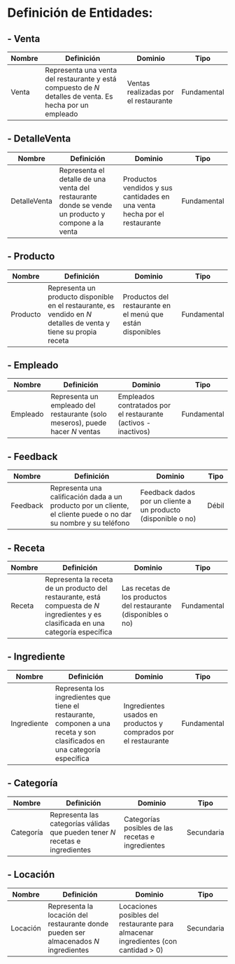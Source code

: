 # **Definición de Entidades:**

## - **Venta**
| Nombre | Definición | Dominio | Tipo |
|---|------|---|---|
| Venta |  Representa una venta del restaurante y está compuesto de $N$ detalles de venta. Es hecha por un empleado | Ventas realizadas por el restaurante | Fundamental | 

## - **DetalleVenta**
| Nombre | Definición | Dominio | Tipo
|---|------|---|---|
| DetalleVenta |  Representa el detalle de una venta del restaurante donde se vende un producto y compone a la venta | Productos vendidos y sus cantidades en una venta hecha por el restaurante | Fundamental | 

## - **Producto**
| Nombre | Definición | Dominio | Tipo
|---|------|---|---|
| Producto |  Representa un producto disponible en el restaurante, es vendido en $N$ detalles de venta y tiene su propia receta | Productos del restaurante en el menú que están disponibles | Fundamental | 

## - **Empleado**
| Nombre | Definición | Dominio | Tipo
|---|------|---|---|
| Empleado |  Representa un empleado del restaurante (solo meseros), puede hacer $N$ ventas | Empleados contratados por el restaurante (activos - inactivos) | Fundamental | 

## - **Feedback**
| Nombre | Definición | Dominio | Tipo
|---|------|---|---|
| Feedback |  Representa una calificación dada a un producto por un cliente, el cliente puede o no dar su nombre y su teléfono | Feedback dados por un cliente a un producto (disponible o no) | Débil | 

## - **Receta**
| Nombre | Definición | Dominio | Tipo
|---|------|---|---|
| Receta |  Representa la receta de un producto del restaurante, está compuesta de $N$ ingredientes y es clasificada en una categoría específica | Las recetas de los productos del restaurante (disponibles o no) | Fundamental | 

## - **Ingrediente**
| Nombre | Definición | Dominio | Tipo
|---|------|---|---|
| Ingrediente |  Representa los ingredientes que tiene el restaurante, componen a una receta y son clasificados en una categoría específica | Ingredientes usados en productos y comprados por el restaurante |Fundamental | 

## - **Categoría**
| Nombre | Definición | Dominio | Tipo
|---|------|---|---|
| Categoría |  Representa las categorías válidas que pueden tener $N$ recetas e ingredientes | Categorías posibles de las recetas e ingredientes | Secundaria | 

## - **Locación**
| Nombre | Definición | Dominio | Tipo
|---|------|---|---|
| Locación |  Representa la locación del restaurante donde pueden ser almacenados $N$ ingredientes | Locaciones posibles del restaurante para almacenar ingredientes (con cantidad > $0$) | Secundaria | 